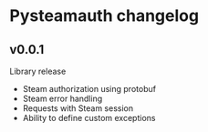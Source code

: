# Pysteamauth changelog

## v0.0.1

Library release

- Steam authorization using protobuf
- Steam error handling
- Requests with Steam session
- Ability to define custom exceptions